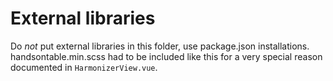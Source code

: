 # External libraries

Do _not_ put external libraries in this folder, use package.json installations.  handsontable.min.scss had to be included like this for a very special reason documented in `HarmonizerView.vue`.
